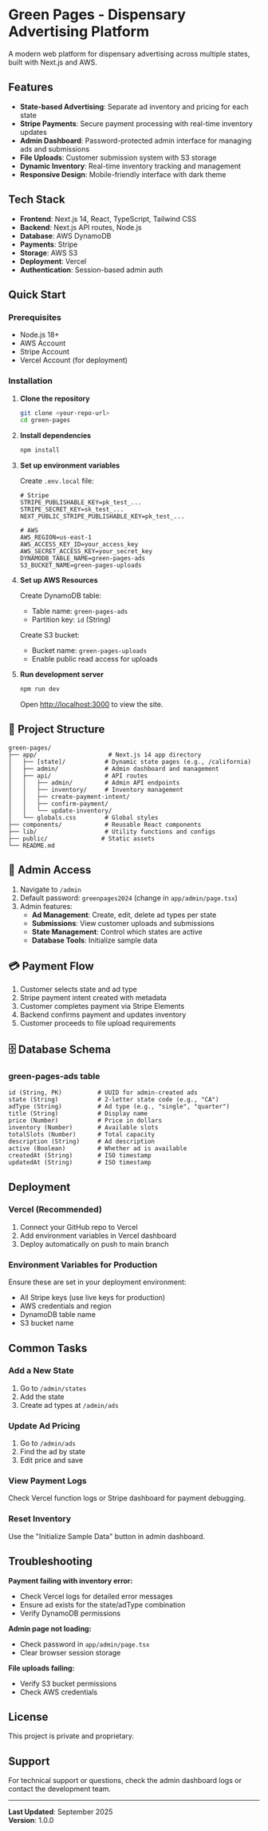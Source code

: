 # Green Pages - Dispensary Advertising Platform

A modern web platform for dispensary advertising across multiple states, built with Next.js and AWS.

##  Features

- **State-based Advertising**: Separate ad inventory and pricing for each state
- **Stripe Payments**: Secure payment processing with real-time inventory updates
- **Admin Dashboard**: Password-protected admin interface for managing ads and submissions
- **File Uploads**: Customer submission system with S3 storage
- **Dynamic Inventory**: Real-time inventory tracking and management
- **Responsive Design**: Mobile-friendly interface with dark theme

##  Tech Stack

- **Frontend**: Next.js 14, React, TypeScript, Tailwind CSS
- **Backend**: Next.js API routes, Node.js
- **Database**: AWS DynamoDB
- **Payments**: Stripe
- **Storage**: AWS S3
- **Deployment**: Vercel
- **Authentication**: Session-based admin auth

##  Quick Start

### Prerequisites

- Node.js 18+ 
- AWS Account
- Stripe Account
- Vercel Account (for deployment)

### Installation

1. **Clone the repository**
   ```bash
   git clone <your-repo-url>
   cd green-pages
   ```

2. **Install dependencies**
   ```bash
   npm install
   ```

3. **Set up environment variables**
   
   Create `.env.local` file:
   ```env
   # Stripe
   STRIPE_PUBLISHABLE_KEY=pk_test_...
   STRIPE_SECRET_KEY=sk_test_...
   NEXT_PUBLIC_STRIPE_PUBLISHABLE_KEY=pk_test_...

   # AWS
   AWS_REGION=us-east-1
   AWS_ACCESS_KEY_ID=your_access_key
   AWS_SECRET_ACCESS_KEY=your_secret_key
   DYNAMODB_TABLE_NAME=green-pages-ads
   S3_BUCKET_NAME=green-pages-uploads
   ```

4. **Set up AWS Resources**
   
   Create DynamoDB table:
   - Table name: `green-pages-ads`
   - Partition key: `id` (String)
   
   Create S3 bucket:
   - Bucket name: `green-pages-uploads`
   - Enable public read access for uploads

5. **Run development server**
   ```bash
   npm run dev
   ```

   Open [http://localhost:3000](http://localhost:3000) to view the site.

## 📁 Project Structure

```
green-pages/
├── app/                    # Next.js 14 app directory
│   ├── [state]/           # Dynamic state pages (e.g., /california)
│   ├── admin/             # Admin dashboard and management
│   ├── api/               # API routes
│   │   ├── admin/         # Admin API endpoints
│   │   ├── inventory/     # Inventory management
│   │   ├── create-payment-intent/
│   │   ├── confirm-payment/
│   │   └── update-inventory/
│   └── globals.css        # Global styles
├── components/            # Reusable React components
├── lib/                   # Utility functions and configs
├── public/               # Static assets
└── README.md
```

## 🔧 Admin Access

1. Navigate to `/admin`
2. Default password: `greenpages2024` (change in `app/admin/page.tsx`)
3. Admin features:
   - **Ad Management**: Create, edit, delete ad types per state
   - **Submissions**: View customer uploads and submissions  
   - **State Management**: Control which states are active
   - **Database Tools**: Initialize sample data

## 💳 Payment Flow

1. Customer selects state and ad type
2. Stripe payment intent created with metadata
3. Customer completes payment via Stripe Elements
4. Backend confirms payment and updates inventory
5. Customer proceeds to file upload requirements

## 🗄️ Database Schema

### green-pages-ads table
```
id (String, PK)          # UUID for admin-created ads
state (String)           # 2-letter state code (e.g., "CA")  
adType (String)          # Ad type (e.g., "single", "quarter")
title (String)           # Display name
price (Number)           # Price in dollars
inventory (Number)       # Available slots
totalSlots (Number)      # Total capacity
description (String)     # Ad description
active (Boolean)         # Whether ad is available
createdAt (String)       # ISO timestamp
updatedAt (String)       # ISO timestamp
```

##  Deployment

### Vercel (Recommended)

1. Connect your GitHub repo to Vercel
2. Add environment variables in Vercel dashboard
3. Deploy automatically on push to main branch

### Environment Variables for Production

Ensure these are set in your deployment environment:
- All Stripe keys (use live keys for production)
- AWS credentials and region
- DynamoDB table name
- S3 bucket name

##  Common Tasks

### Add a New State
1. Go to `/admin/states`
2. Add the state
3. Create ad types at `/admin/ads`

### Update Ad Pricing
1. Go to `/admin/ads`
2. Find the ad by state
3. Edit price and save

### View Payment Logs
Check Vercel function logs or Stripe dashboard for payment debugging.

### Reset Inventory
Use the "Initialize Sample Data" button in admin dashboard.

##  Troubleshooting

**Payment failing with inventory error:**
- Check Vercel logs for detailed error messages
- Ensure ad exists for the state/adType combination
- Verify DynamoDB permissions

**Admin page not loading:**
- Check password in `app/admin/page.tsx`
- Clear browser session storage

**File uploads failing:**
- Verify S3 bucket permissions
- Check AWS credentials

##  License

This project is private and proprietary. 

##  Support

For technical support or questions, check the admin dashboard logs or contact the development team.

---

**Last Updated**: September 2025  
**Version**: 1.0.0
